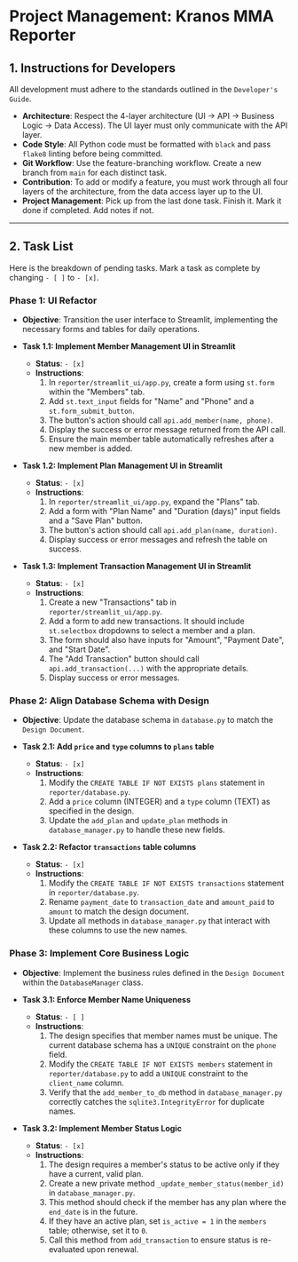 # Project Management: Kranos MMA Reporter

## 1. Instructions for Developers

All development must adhere to the standards outlined in the `Developer's Guide`.

* **Architecture**: Respect the 4-layer architecture (UI -> API -> Business Logic -> Data Access). The UI layer must only communicate with the API layer.
* **Code Style**: All Python code must be formatted with `black` and pass `flake8` linting before being committed.
* **Git Workflow**: Use the feature-branching workflow. Create a new branch from `main` for each distinct task.
* **Contribution**: To add or modify a feature, you must work through all four layers of the architecture, from the data access layer up to the UI.
* **Project Management**: Pick up from the last done task. Finish it. Mark it done if completed. Add notes if not.

---

## 2. Task List

Here is the breakdown of pending tasks. Mark a task as complete by changing `- [ ]` to `- [x]`.

### Phase 1: UI Refactor

* **Objective**: Transition the user interface to Streamlit, implementing the necessary forms and tables for daily operations.

* **Task 1.1: Implement Member Management UI in Streamlit**
    * **Status**: ` - [x] `
    * **Instructions**:
        1.  In `reporter/streamlit_ui/app.py`, create a form using `st.form` within the "Members" tab.
        2.  Add `st.text_input` fields for "Name" and "Phone" and a `st.form_submit_button`.
        3.  The button's action should call `api.add_member(name, phone)`.
        4.  Display the success or error message returned from the API call.
        5.  Ensure the main member table automatically refreshes after a new member is added.

* **Task 1.2: Implement Plan Management UI in Streamlit**
    * **Status**: ` - [x] `
    * **Instructions**:
        1.  In `reporter/streamlit_ui/app.py`, expand the "Plans" tab.
        2.  Add a form with "Plan Name" and "Duration (days)" input fields and a "Save Plan" button.
        3.  The button's action should call `api.add_plan(name, duration)`.
        4.  Display success or error messages and refresh the table on success.

* **Task 1.3: Implement Transaction Management UI in Streamlit**
    * **Status**: ` - [x] `
    * **Instructions**:
        1.  Create a new "Transactions" tab in `reporter/streamlit_ui/app.py`.
        2.  Add a form to add new transactions. It should include `st.selectbox` dropdowns to select a member and a plan.
        3.  The form should also have inputs for "Amount", "Payment Date", and "Start Date".
        4.  The "Add Transaction" button should call `api.add_transaction(...)` with the appropriate details.
        5.  Display success or error messages.

### Phase 2: Align Database Schema with Design

* **Objective**: Update the database schema in `database.py` to match the `Design Document`.

* **Task 2.1: Add `price` and `type` columns to `plans` table**
    * **Status**: ` - [x] `
    * **Instructions**:
        1.  Modify the `CREATE TABLE IF NOT EXISTS plans` statement in `reporter/database.py`.
        2.  Add a `price` column (INTEGER) and a `type` column (TEXT) as specified in the design.
        3.  Update the `add_plan` and `update_plan` methods in `database_manager.py` to handle these new fields.

* **Task 2.2: Refactor `transactions` table columns**
    * **Status**: ` - [x] `
    * **Instructions**:
        1.  Modify the `CREATE TABLE IF NOT EXISTS transactions` statement in `reporter/database.py`.
        2.  Rename `payment_date` to `transaction_date` and `amount_paid` to `amount` to match the design document.
        3.  Update all methods in `database_manager.py` that interact with these columns to use the new names.

### Phase 3: Implement Core Business Logic

* **Objective**: Implement the business rules defined in the `Design Document` within the `DatabaseManager` class.

* **Task 3.1: Enforce Member Name Uniqueness**
    * **Status**: ` - [ ] `
    * **Instructions**:
        1.  The design specifies that member names must be unique. The current database schema has a `UNIQUE` constraint on the `phone` field.
        2.  Modify the `CREATE TABLE IF NOT EXISTS members` statement in `reporter/database.py` to add a `UNIQUE` constraint to the `client_name` column.
        3.  Verify that the `add_member_to_db` method in `database_manager.py` correctly catches the `sqlite3.IntegrityError` for duplicate names.

* **Task 3.2: Implement Member Status Logic**
    * **Status**: ` - [x] `
    * **Instructions**:
        1.  The design requires a member's status to be active only if they have a current, valid plan.
        2.  Create a new private method `_update_member_status(member_id)` in `database_manager.py`.
        3.  This method should check if the member has any plan where the `end_date` is in the future.
        4.  If they have an active plan, set `is_active = 1` in the `members` table; otherwise, set it to `0`.
        5.  Call this method from `add_transaction` to ensure status is re-evaluated upon renewal.